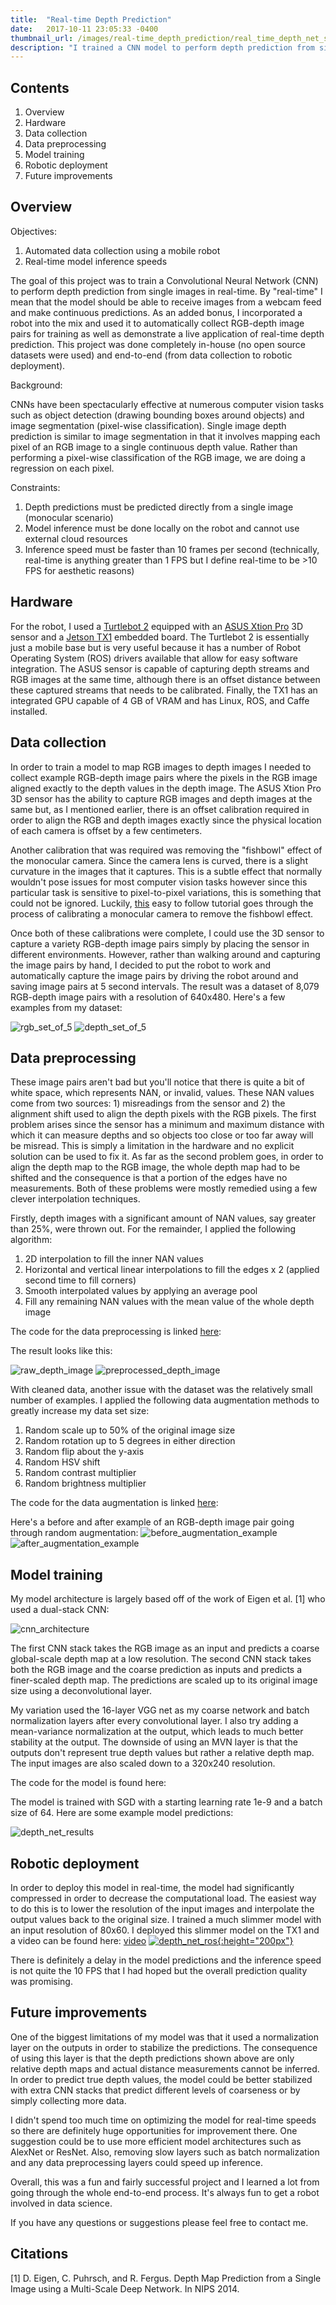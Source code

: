 ```yaml
---
title:  "Real-time Depth Prediction"
date:   2017-10-11 23:05:33 -0400
thumbnail_url: /images/real-time_depth_prediction/real_time_depth_net_screenshot.png
description: "I trained a CNN model to perform depth prediction from single RGB images and deployed the model in real-time from a webcam feed.  RGB-depth image pairs were collected automatically using a robot equipped with a 3D sensor."
---
```


## Contents
1. Overview
2. Hardware
3. Data collection
4. Data preprocessing
5. Model training
7. Robotic deployment
8. Future improvements

## Overview
Objectives:
1. Automated data collection using a mobile robot
2. Real-time model inference speeds

The goal of this project was to train a Convolutional Neural Network (CNN) to perform depth prediction from single images in real-time.  By "real-time" I mean that the model should be able to receive images from a webcam feed and make continuous predictions.  As an added bonus, I incorporated a robot into the mix and used it to automatically collect RGB-depth image pairs for training as well as demonstrate a live application of real-time depth prediction. This project was done completely in-house (no open source datasets were used) and end-to-end (from data collection to robotic deployment).  

Background:

CNNs have been spectacularly effective at numerous computer vision tasks such as object detection (drawing bounding boxes around objects) and image segmentation (pixel-wise classification).  Single image depth prediction is similar to image segmentation in that it involves mapping each pixel of an RGB image to a single continuous depth value. Rather than performing a pixel-wise classification of the RGB image, we are doing a regression on each pixel.  

Constraints:
1. Depth predictions must be predicted directly from a single image (monocular scenario)
2. Model inference must be done locally on the robot and cannot use external cloud resources
3. Inference speed must be faster than 10 frames per second (technically, real-time is anything greater than 1 FPS but I define real-time to be >10 FPS for aesthetic reasons)

## Hardware
For the robot, I used a [Turtlebot 2](http://www.turtlebot.com/turtlebot2/) equipped with an [ASUS Xtion Pro](https://www.asus.com/us/3D-Sensor/Xtion_PRO_LIVE/) 3D sensor and a [Jetson TX1](https://developer.nvidia.com/embedded/buy/jetson-tx1-devkit) embedded board.  The Turtlebot 2 is essentially just a mobile base but is very useful because it has a number of Robot Operating System (ROS) drivers available that allow for easy software integration.  The ASUS sensor is capable of capturing depth streams and RGB images at the same time, although there is an offset distance between these captured streams that needs to be calibrated.  Finally, the TX1 has an integrated GPU capable of 4 GB of VRAM and has Linux, ROS, and Caffe installed.

## Data collection
In order to train a model to map RGB images to depth images I needed to collect example RGB-depth image pairs where the pixels in the RGB image aligned exactly to the depth values in the depth image.  The ASUS Xtion Pro 3D sensor has the ability to capture RGB images and depth images at the same but, as I mentioned earlier, there is an offset calibration required in order to align the RGB and depth images exactly since the physical location of each camera is offset by a few centimeters.  

Another calibration that was required was removing the "fishbowl" effect of the monocular camera.  Since the camera lens is curved, there is a slight curvature in the images that it captures. This is a subtle effect that normally wouldn't pose issues for most computer vision tasks however since this particular task is sensitive to pixel-to-pixel variations, this is something that could not be ignored. Luckily, [this](http://wiki.ros.org/camera_calibration/Tutorials/MonocularCalibration) easy to follow tutorial goes through the process of calibrating a monocular camera to remove the fishbowl effect.  

Once both of these calibrations were complete, I could use the 3D sensor to capture a variety RGB-depth image pairs simply by placing the sensor in different environments.  However, rather than walking around and capturing the image pairs by hand, I decided to put the robot to work and automatically capture the image pairs by driving the robot around and saving image pairs at 5 second intervals.  The result was a dataset of 8,079 RGB-depth image pairs with a resolution of 640x480.  Here's a few examples from my dataset:

![rgb_set_of_5](/images/real-time_depth_prediction/raw_rgb_example_set.png)
![depth_set_of_5](/images/real-time_depth_prediction/raw_depth_example_set.png)

## Data preprocessing
These image pairs aren't bad but you'll notice that there is quite a bit of white space, which represents NAN, or invalid, values.  These NAN values come from two sources: 1) misreadings from the sensor and 2) the alignment shift used to align the depth pixels with the RGB pixels.  The first problem arises since the sensor has a minimum and maximum distance with which it can measure depths and so objects too close or too far away will be misread.  This is simply a limitation in the hardware and no explicit solution can be used to fix it.  As far as the second problem goes, in order to align the depth map to the RGB image, the whole depth map had to be shifted and the consequence is that a portion of the edges have no measurements.  Both of these problems were mostly remedied using a few clever interpolation techniques.

Firstly, depth images with a significant amount of NAN values, say greater than 25%, were thrown out.  For the remainder, I applied the following algorithm:
1. 2D interpolation to fill the inner NAN values
2. Horizontal and vertical linear interpolations to fill the edges x 2 (applied second time to fill corners)
3. Smooth interpolated values by applying an average pool
4. Fill any remaining NAN values with the mean value of the whole depth image

The code for the data preprocessing is linked [here](https://github.com/pgigioli/depth_net/blob/master/data_preprocess.py):

The result looks like this:

![raw_depth_image](/images/real-time_depth_prediction/depth_before_preproc.png) ![preprocessed_depth_image](/images/real-time_depth_prediction/depth_after_preproc.png)

With cleaned data, another issue with the dataset was the relatively small number of examples.  I applied the following data augmentation methods to greatly increase my data set size:
1. Random scale up to 50% of the original image size
2. Random rotation up to 5 degrees in either direction
3. Random flip about the y-axis
4. Random HSV shift
5. Random contrast multiplier
6. Random brightness multiplier

The code for the data augmentation is linked [here](https://github.com/pgigioli/depth_net/blob/master/data_augmentation.py):

Here's a before and after example of an RGB-depth image pair going through random augmentation:
![before_augmentation_example](/images/real-time_depth_prediction/rgb-depth_example.png)
![after_augmentation_example](/images/real-time_depth_prediction/rgb-depth_augmented_example.png)

## Model training
My model architecture is largely based off of the work of Eigen et al. [1] who used a dual-stack CNN:

![cnn_architecture](/images/real-time_depth_prediction/eigen_depth_cnn_net_architecture.png)

The first CNN stack takes the RGB image as an input and predicts a coarse global-scale depth map at a low resolution.  The second CNN stack takes both the RGB image and the coarse prediction as inputs and predicts a finer-scaled depth map.  The predictions are scaled up to its original image size using a deconvolutional layer.  

My variation used the 16-layer VGG net as my coarse network and batch normalization layers after every convolutional layer.  I also try adding a mean-variance normalization at the output, which leads to much better stability at the output.  The downside of using an MVN layer is that the outputs don't represent true depth values but rather a relative depth map.  The input images are also scaled down to a 320x240 resolution.  

The code for the model is found here:

The model is trained with SGD with a starting learning rate 1e-9 and a batch size of 64.  Here are some example model predictions:

![depth_net_results](/images/real-time_depth_prediction/DepthNet_results.png)

## Robotic deployment
In order to deploy this model in real-time, the model had significantly compressed in order to decrease the computational load.  The easiest way to do this is to lower the resolution of the input images and interpolate the output values back to the original size.  I trained a much slimmer model with an input resolution of 80x60.  I deployed this slimmer model on the TX1 and a video can be found here:  [video](https://www.youtube.com/watch?v=odSl6qXdgyM)
[![depth_net_ros](/images/real-time_depth_prediction/real_time_depth_net_screenshot_icon.png){:height="200px"}](https://www.youtube.com/watch?v=odSl6qXdgyM)

There is definitely a delay in the model predictions and the inference speed is not quite the 10 FPS that I had hoped but the overall prediction quality was promising.

## Future improvements
One of the biggest limitations of my model was that it used a normalization layer on the outputs in order to stabilize the predictions.  The consequence of using this layer is that the depth predictions shown above are only relative depth maps and actual distance measurements cannot be inferred.  In order to predict true depth values, the model could be better stabilized with extra CNN stacks that predict different levels of coarseness or by simply collecting more data.  

I didn't spend too much time on optimizing the model for real-time speeds so there are definitely huge opportunities for improvement there.  One suggestion could be to use more efficient model architectures such as AlexNet or ResNet.  Also, removing slow layers such as batch normalization and any data preprocessing layers could speed up inference.

Overall, this was a fun and fairly successful project and I learned a lot from going through the whole end-to-end process.  It's always fun to get a robot involved in data science.

If you have any questions or suggestions please feel free to contact me.

## Citations
[1] D. Eigen, C. Puhrsch, and R. Fergus. Depth Map Prediction from a Single Image using a Multi-Scale Deep Network. In NIPS 2014.
